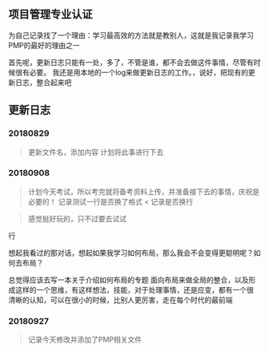 ## 项目管理专业认证
 
为自己记录找了一个理由：学习最高效的方法就是教别人，这就是我记录我学习PMP的最好的理由之一


首先呢，更新日志只能有一处，多了，不管是谁，都不会去做这件事情，尽管有时候很有必要。
我还是用本地的一个log来做更新日志的工作。，说好，把现有的更新日志，整合起来吧







## 更新日志

### 20180829 
>  更新文件名，添加内容
>  计划将此事进行下去


### 20180908
>  计划今天考试，所以考完就将备考资料上传，并准备接下去的事情，庆祝是必要的！
记录测试一行是否换了格式
< 记录是否换行


> 感觉挺好玩的，只不过要去试试

行

想起我看过的那对话，想起如果我学习如何布局，那么我会不会变得更聪明呢？如何去布局？

总觉得应该去写一本关于介绍如何布局的专题
面向布局来做全局的整合，以及形成这样的一个思维，有这样想法，技能，对于处理事情，还是应变，都有一个很
清晰的认知，可以在很小的时候，比别人更厉害，走在每个时代的最前端

### 20180927
> 记录今天修改并添加了PMP相关文件
